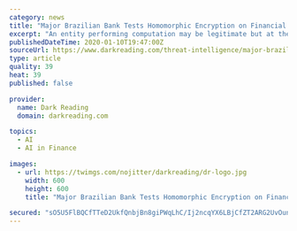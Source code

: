 ```yaml
---
category: news
title: "Major Brazilian Bank Tests Homomorphic Encryption on Financial Data"
excerpt: "An entity performing computation may be legitimate but at the same time curious about your information: When you ask a cloud service how long it takes to get to work ... The first step was to use HE to encrypt transaction data, as well as the machine learning-based prediction model. Financial analysts usually pinpoint factors in someone's ..."
publishedDateTime: 2020-01-10T19:47:00Z
sourceUrl: https://www.darkreading.com/threat-intelligence/major-brazilian-bank-tests-homomorphic-encryption-on-financial-data/d/d-id/1336779
type: article
quality: 39
heat: 39
published: false

provider:
  name: Dark Reading
  domain: darkreading.com

topics:
  - AI
  - AI in Finance

images:
  - url: https://twimgs.com/nojitter/darkreading/dr-logo.jpg
    width: 600
    height: 600
    title: "Major Brazilian Bank Tests Homomorphic Encryption on Financial Data"

secured: "sO5U5FlBQCfTTeD2UkfQnbjBn8giPWqLhC/Ij2ncqYX6LBjCfZT2ARG2UvOun+IstXjz7N8EeO/vTGbU+U1m+pVMsVAs6Wv14A12WDlv4vIXyLSW8rfGcFhPbjLPR/ZpITZNg3wPghKgQljCZsB7XM3u/xuxUxnYEjZDZUtp/+yzMvlJzlG0aczj7MNMpdaYvuFzXAxxU7rFmXaj3Stj6e/ODRRuJD2cujaB2Q58QdcaHxcwrturwMnSA4VwHMikSYX00PjU8WmmYCfYjSpIDdLpe6rZsZRFExnuRKZghJY=;CAAxxjjYIJWsd2V+uJyaeQ=="
---
```


